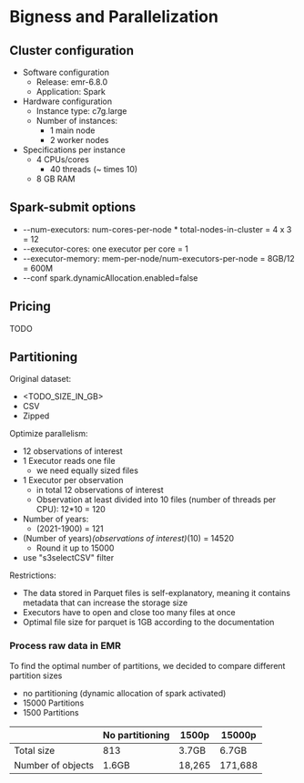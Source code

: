 # Bigness and Parallelization

## Cluster configuration
* Software configuration
  * Release: emr-6.8.0
  * Application: Spark
* Hardware configuration
  * Instance type: c7g.large
  * Number of instances:
    * 1 main node
    * 2 worker nodes
* Specifications per instance
  * 4 CPUs/cores
    * 40 threads (~ times 10)
  * 8 GB RAM


## Spark-submit options
* --num-executors: num-cores-per-node * total-nodes-in-cluster = 4 x 3 = 12
* --executor-cores: one executor per core = 1
* --executor-memory: mem-per-node/num-executors-per-node = 8GB/12 = 600M
* --conf spark.dynamicAllocation.enabled=false

## Pricing
TODO

## Partitioning
Original dataset: 
* <TODO_SIZE_IN_GB>
* CSV
* Zipped

Optimize parallelism:
* 12 observations of interest
* 1 Executor reads one file
  * we need equally sized files
* 1 Executor per observation
  * in total 12 observations of interest
  * Observation at least divided into 10 files (number of threads per CPU): 12*10 = 120
* Number of years: 
  * (2021-1900) = 121
* (Number of years)*(observations of interest)*(10) = 14520
  * Round it up to 15000
* use "s3selectCSV" filter

Restrictions:
* The data stored in Parquet files is self-explanatory, meaning it contains metadata that can increase the storage size
* Executors have to open and close too many files at once
* Optimal file size for parquet is 1GB according to the documentation

### Process raw data in EMR
To find the optimal number of partitions, we decided to compare different partition sizes
* no partitioning (dynamic allocation of spark activated)
* 15000 Partitions
* 1500 Partitions

|                   | No partitioning | 1500p   | 15000p  |
|-------------------|-----------------|---------|---------|
| Total size        | 813             | 3.7GB   | 6.7GB   |
| Number of objects | 1.6GB           | 18,265  | 171,688 |